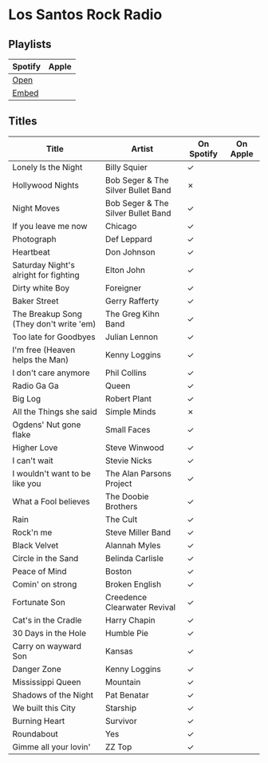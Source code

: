 # Los Santos Rock Radio

## Playlists

| Spotify                                                                                                     | Apple |
| ----------------------------------------------------------------------------------------------------------- | ----- |
| [Open](https://open.spotify.com/user/marauderxtreme/playlist/5StESTqPKTyHh3hxoRyIxx)                        |       |
| [Embed](https://embed.spotify.com/?uri=spotify%3Auser%3Amarauderxtreme%3Aplaylist%3A5StESTqPKTyHh3hxoRyIxx) |       |

## Titles

| Title                                   | Artist                             | On Spotify | On Apple |
| --------------------------------------- | ---------------------------------- | ---------- | -------- |
| Lonely Is the Night                     | Billy Squier                       | ✓          |          |
| Hollywood Nights                        | Bob Seger & The Silver Bullet Band | ✗          |          |
| Night Moves                             | Bob Seger & The Silver Bullet Band | ✓          |          |
| If you leave me now                     | Chicago                            | ✓          |          |
| Photograph                              | Def Leppard                        | ✓          |          |
| Heartbeat                               | Don Johnson                        | ✓          |          |
| Saturday Night's alright for fighting   | Elton John                         | ✓          |          |
| Dirty white Boy                         | Foreigner                          | ✓          |          |
| Baker Street                            | Gerry Rafferty                     | ✓          |          |
| The Breakup Song (They don't write 'em) | The Greg Kihn Band                 | ✓          |          |
| Too late for Goodbyes                   | Julian Lennon                      | ✓          |          |
| I'm free (Heaven helps the Man)         | Kenny Loggins                      | ✓          |          |
| I don't care anymore                    | Phil Collins                       | ✓          |          |
| Radio Ga Ga                             | Queen                              | ✓          |          |
| Big Log                                 | Robert Plant                       | ✓          |          |
| All the Things she said                 | Simple Minds                       | ✗          |          |
| Ogdens' Nut gone flake                  | Small Faces                        | ✓          |          |
| Higher Love                             | Steve Winwood                      | ✓          |          |
| I can't wait                            | Stevie Nicks                       | ✓          |          |
| I wouldn't want to be like you          | The Alan Parsons Project           | ✓          |          |
| What a Fool believes                    | The Doobie Brothers                | ✓          |          |
| Rain                                    | The Cult                           | ✓          |          |
| Rock'n me                               | Steve Miller Band                  | ✓          |          |
| Black Velvet                            | Alannah Myles                      | ✓          |          |
| Circle in the Sand                      | Belinda Carlisle                   | ✓          |          |
| Peace of Mind                           | Boston                             | ✓          |          |
| Comin' on strong                        | Broken English                     | ✓          |          |
| Fortunate Son                           | Creedence Clearwater Revival       | ✓          |          |
| Cat's in the Cradle                     | Harry Chapin                       | ✓          |          |
| 30 Days in the Hole                     | Humble Pie                         | ✓          |          |
| Carry on wayward Son                    | Kansas                             | ✓          |          |
| Danger Zone                             | Kenny Loggins                      | ✓          |          |
| Mississippi Queen                       | Mountain                           | ✓          |          |
| Shadows of the Night                    | Pat Benatar                        | ✓          |          |
| We built this City                      | Starship                           | ✓          |          |
| Burning Heart                           | Survivor                           | ✓          |          |
| Roundabout                              | Yes                                | ✓          |          |
| Gimme all your lovin'                   | ZZ Top                             | ✓          |          |
